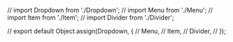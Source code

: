 // import Dropdown from './Dropdown';
// import Menu from './Menu';
// import Item from './Item';
// import Divider from './Divider';

// export default Object.assign(Dropdown, {
//   Menu,
//   Item,
//   Divider,
// });
